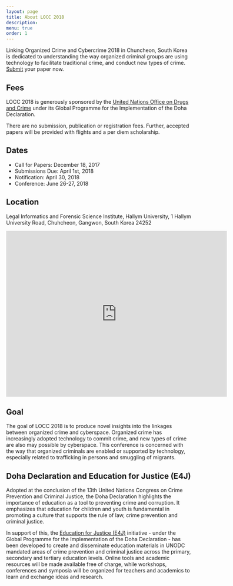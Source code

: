 ```yaml
---
layout: page
title: About LOCC 2018
description:
menu: true
order: 1
---
```

Linking Organized Crime and Cybercrime 2018 in Chuncheon, South Korea is dedicated to understanding the way organized criminal groups are using technology to facilitate traditional crime, and conduct new types of crime. [Submit](https://locc.dfir.science/pSubmit/) your paper now.

## Fees
LOCC 2018 is generously sponsored by the [United Nations Office on Drugs and Crime](https://unodc.org)
under its Global Programme for the Implementation of the Doha Declaration.

There are no submission, publication or registration fees. Further, accepted papers
will be provided with flights and a per diem scholarship.

## Dates
* Call for Papers: December 18, 2017
* Submissions Due: April 1st, 2018
* Notification: April 30, 2018
* Conference: June 26-27, 2018

## Location
Legal Informatics and Forensic Science Institute, Hallym University,
1 Hallym University Road, Chuhcheon, Gangwon, South Korea 24252

<iframe src="https://www.google.com/maps/embed?pb=!1m18!1m12!1m3!1d3148.891108137987!2d127.73557815134826!3d37.8862291796398!2m3!1f0!2f0!3f0!3m2!1i1024!2i768!4f13.1!3m3!1m2!1s0x3562e5e939c43ac7%3A0x2419c3aa2130905c!2sHallym+University!5e0!3m2!1sen!2skr!4v1512983018581" width="600" height="450" frameborder="0" style="border:0" allowfullscreen></iframe>

## Goal
The goal of LOCC 2018 is to produce novel insights into the linkages between organized crime and cyberspace. Organized crime has increasingly adopted technology to commit crime, and new types of crime are also may possible by cyberspace. This conference is concerned with the way that organized criminals are enabled or supported by technology, especially related to trafficking in persons and smuggling of migrants.

## Doha Declaration and Education for Justice (E4J)
Adopted at the conclusion of the 13th United Nations Congress on Crime Prevention and Criminal Justice, the Doha Declaration highlights the importance of education as a tool to preventing crime and corruption. It emphasizes that education for children and youth is fundamental in promoting a culture that supports the rule of law, crime prevention and criminal justice.

In support of this, the [Education for Justice (E4J)](http://www.unodc.org/dohadeclaration/en/topics/education-for-justice.html) initiative - under the Global Programme for the Implementation of the Doha Declaration - has been developed to create and disseminate education materials in UNODC mandated areas of crime prevention and criminal justice across the primary, secondary and tertiary education levels. Online tools and academic resources will be made available free of charge, while workshops, conferences and symposia will be organized for teachers and academics to learn and exchange ideas and research.

